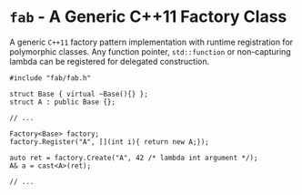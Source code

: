 `fab` - A Generic C++11 Factory Class
=====================================

A generic `C++11` factory pattern implementation with runtime registration for
polymorphic classes. Any function pointer, `std::function` or non-capturing
lambda can be registered for delegated construction.

	#include "fab/fab.h"
	
	struct Base { virtual ~Base(){} };
	struct A : public Base {};
	
	// ...
	
	Factory<Base> factory;
	factory.Register("A", [](int i){ return new A;});
	
	auto ret = factory.Create("A", 42 /* lambda int argument */);
	A& a = cast<A>(ret);
	
	// ...
